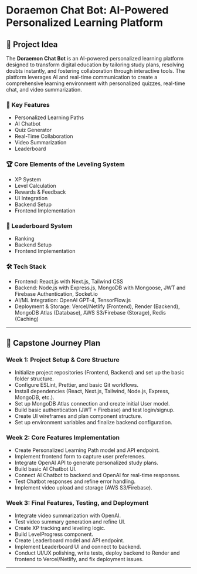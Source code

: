 # Doraemon Chat Bot: AI-Powered Personalized Learning Platform

## 🌟 Project Idea

The **Doraemon Chat Bot** is an AI-powered personalized learning platform designed to transform digital education by tailoring study plans, resolving doubts instantly, and fostering collaboration through interactive tools. The platform leverages AI and real-time communication to create a comprehensive learning environment with personalized quizzes, real-time chat, and video summarization.

### 🚀 Key Features

- Personalized Learning Paths
- AI Chatbot
- Quiz Generator
- Real-Time Collaboration
- Video Summarization
- Leaderboard

### 🏆 Core Elements of the Leveling System

- XP System
- Level Calculation
- Rewards & Feedback
- UI Integration
- Backend Setup
- Frontend Implementation

### 🏅 Leaderboard System

- Ranking
- Backend Setup
- Frontend Implementation

### 🛠️ Tech Stack

- Frontend: React.js with Next.js, Tailwind CSS
- Backend: Node.js with Express.js, MongoDB with Mongoose, JWT and Firebase Authentication, Socket.io
- AI/ML Integration: OpenAI GPT-4, TensorFlow.js
- Deployment & Storage: Vercel/Netlify (Frontend), Render (Backend), MongoDB Atlas (Database), AWS S3/Firebase (Storage), Redis (Caching)

---

## 📅 Capstone Journey Plan

### Week 1: Project Setup & Core Structure
- Initialize project repositories (Frontend, Backend) and set up the basic folder structure.
- Configure ESLint, Prettier, and basic Git workflows.
- Install dependencies (React, Next.js, Tailwind, Node.js, Express, MongoDB, etc.).
- Set up MongoDB Atlas connection and create initial User model.
- Build basic authentication (JWT + Firebase) and test login/signup.
- Create UI wireframes and plan component structure.
- Set up environment variables and finalize backend configuration.

### Week 2: Core Features Implementation
- Create Personalized Learning Path model and API endpoint.
- Implement frontend form to capture user preferences.
- Integrate OpenAI API to generate personalized study plans.
- Build basic AI Chatbot UI.
- Connect AI Chatbot to backend and OpenAI for real-time responses.
- Test Chatbot responses and refine error handling.
- Implement video upload and storage (AWS S3/Firebase).

### Week 3: Final Features, Testing, and Deployment
- Integrate video summarization with OpenAI.
- Test video summary generation and refine UI.
- Create XP tracking and leveling logic.
- Build LevelProgress component.
- Create Leaderboard model and API endpoint.
- Implement Leaderboard UI and connect to backend.
- Conduct UI/UX polishing, write tests, deploy backend to Render and frontend to Vercel/Netlify, and fix deployment issues.

---

